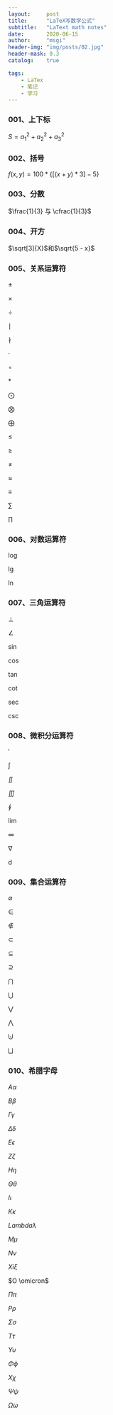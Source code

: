 ```yaml
---
layout:     post
title:      "LaTeX写数学公式"
subtitle:   "LaText math notes"
date:       2020-06-15
author:     "msgi"
header-img: "img/posts/02.jpg"
header-mask: 0.3
catalog:    true

tags:
    - LaTex
    - 笔记
    - 学习
---
```


### 001、上下标

$S=a_{1}^2+a_{2}^2+a_{3}^2$

### 002、括号

$f(x, y) = 100 * \lbrace[(x + y) * 3] - 5\rbrace$

### 003、分数

$\frac{1}{3} 与 \cfrac{1}{3}$

### 004、开方

$\sqrt[3]{X}$和$\sqrt{5 - x}$

### 005、关系运算符

$\pm$

$\times$

$\div$

$\mid$

$\nmid$

$\cdot$

$\circ$

$\ast$

$\bigodot$

$\bigotimes$

$\bigoplus$

$\leq$

$\geq$

$\neq$

$\approx$

$\equiv$

$\sum$

$\prod$

### 006、对数运算符

$\log$

$\lg$

$\ln$

### 007、三角运算符

$\bot$

$\angle$

$\sin$

$\cos$

$\tan$

$\cot$

$\sec$

$\csc$

### 008、微积分运算符

$\prime$

$\int$

$\iint$

$\iiint$

$\oint$

$\lim$

$\infty$

$\nabla$

$\mathrm{d}$

### 009、集合运算符

$\emptyset$

$\in$

$\notin$

$\subset$

$\subseteq$

$\supseteq$

$\bigcap$

$\bigcup$

$\bigvee$

$\bigwedge$

$\biguplus$

$\bigsqcup$

### 010、希腊字母


$A	\alpha$

$B	\beta$

$\Gamma	\gamma$

$\Delta	\delta$

$E	\epsilon$

$Z	\zeta$

$H	\eta$

$\Theta	\theta$

$I	\iota$

$K	\kappa$

$Lambda	\lambda$

$M	\mu$

$N	\nu$

$Xi	\xi$

$O	\omicron$

$\Pi	\pi$

$P	\rho$

$\Sigma	\sigma$

$T	\tau$

$\Upsilon	\upsilon$

$\Phi	\phi$

$X	\chi$

$\Psi	\psi$

$\Omega	\omega$
